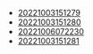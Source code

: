 - [20221003151279](/zet/20221003151279/README.md)
- [20221003151280](/zet/20221003151280/README.md)
- [20221006072230](/zet/20221006072230/README.md)
- [20221003151281](/zet/20221003151281/README.md)
